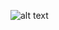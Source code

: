 ![alt text](https://raw.githubusercontent.com/sagar-acharya/react-complete-guide/04_module_assignment/public/images/img.png)